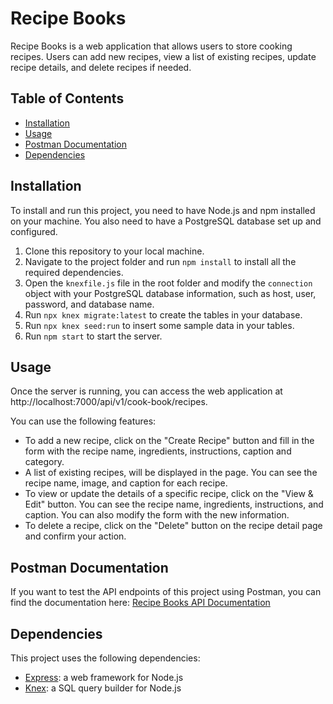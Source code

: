 # Recipe Books

Recipe Books is a web application that allows users to store cooking recipes. Users can add new recipes, view a list of existing recipes, update recipe details, and delete recipes if needed.

## Table of Contents

- [Installation](#installation)
- [Usage](#usage)
- [Postman Documentation](#postman-documentation)
- [Dependencies](#dependencies)

## Installation

To install and run this project, you need to have Node.js and npm installed on your machine. You also need to have a PostgreSQL database set up and configured.

1. Clone this repository to your local machine.
2. Navigate to the project folder and run `npm install` to install all the required dependencies.
3. Open the `knexfile.js` file in the root folder and modify the `connection` object with your PostgreSQL database information, such as host, user, password, and database name.
4. Run `npx knex migrate:latest` to create the tables in your database.
5. Run `npx knex seed:run` to insert some sample data in your tables.
6. Run `npm start` to start the server.

## Usage

Once the server is running, you can access the web application at http://localhost:7000/api/v1/cook-book/recipes.

You can use the following features:

- To add a new recipe, click on the "Create Recipe" button and fill in the form with the recipe name, ingredients, instructions, caption and category.
- A list of existing recipes, will be displayed in the page. You can see the recipe name, image, and caption for each recipe.
- To view or update the details of a specific recipe, click on the "View & Edit" button. You can see the recipe name, ingredients, instructions, and caption. You can also modify the form with the new information.
- To delete a recipe, click on the "Delete" button on the recipe detail page and confirm your action.

## Postman Documentation

If you want to test the API endpoints of this project using Postman, you can find the documentation here: [Recipe Books API Documentation](https://documenter.getpostman.com/view/28570357/2s9YC1WuWm)

## Dependencies

This project uses the following dependencies:

- [Express](https://expressjs.com/): a web framework for Node.js
- [Knex](https://knexjs.org/): a SQL query builder for Node.js
